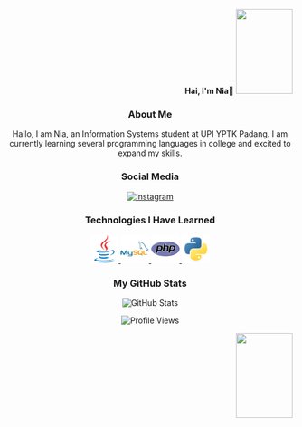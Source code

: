 
<p align="right">
  <b align="center">Hai, I'm Nia👀</b>
  <img src="https://media.giphy.com/media/M9gbBd9nbDrOTu1Mqx/giphy.gif" width="100" height="150"/>
</p>

<h3 align="center">About Me</h3>
<p align="center">Hallo, I am Nia, an Information Systems student at UPI YPTK Padang. I am currently learning several programming languages in college and excited to expand my skills.</p>

<h3 align="center">Social Media</h3>
<p align="center">
  <a href="https://instagram.com/niakhrn18" target="_blank">
    <img src="https://raw.githubusercontent.com/rahuldkjain/github-profile-readme-generator/master/src/images/icons/Social/instagram.svg" alt="Instagram" height="30" width="40" />
  </a>
</p>

<h3 align="center">Technologies I Have Learned</h3>
<p align="center">
  <a href="https://www.java.com" target="_blank" rel="noreferrer"> 
    <img src="https://raw.githubusercontent.com/devicons/devicon/master/icons/java/java-original.svg" alt="Java" width="50" height="50"/> 
  </a>
  <a href="https://www.mysql.com/" target="_blank" rel="noreferrer"> 
    <img src="https://raw.githubusercontent.com/devicons/devicon/master/icons/mysql/mysql-original-wordmark.svg" alt="MySQL" width="50" height="50"/> 
  </a>
  <a href="https://www.php.net" target="_blank" rel="noreferrer"> 
    <img src="https://raw.githubusercontent.com/devicons/devicon/master/icons/php/php-original.svg" alt="PHP" width="50" height="50"/> 
  </a>
  <a href="https://www.python.org" target="_blank" rel="noreferrer"> 
    <img src="https://raw.githubusercontent.com/devicons/devicon/master/icons/python/python-original.svg" alt="Python" width="50" height="50"/> 
  </a>
</p>

<h3 align="center">My GitHub Stats</h3>
<p align="center"> 
  <img src="https://github-readme-stats.vercel.app/api?username=niakhairani&show_icons=true&theme=gotham" alt="GitHub Stats" />
</p>
<p align="center"> 
  <img src="https://komarev.com/ghpvc/?username=niakhairani&label=Profile%20views&color=0e75b6&style=flat" alt="Profile Views" /> 
</p>

<p align="right">
  <img src="https://media.giphy.com/media/M9gbBd9nbDrOTu1Mqx/giphy.gif" width="100" height="150"/>
</p>
